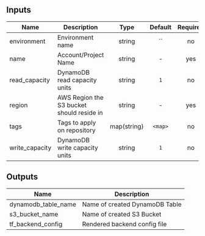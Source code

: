 ## Inputs

| Name | Description | Type | Default | Required |
|------|-------------|:----:|:-----:|:-----:|
| environment | Environment name | string | `` | no |
| name | Account/Project Name | string | - | yes |
| read_capacity | DynamoDB read capacity units | string | `1` | no |
| region | AWS Region the S3 bucket should reside in | string | - | yes |
| tags | Tags to apply on repository | map(string) | `<map>` | no |
| write_capacity | DynamoDB write capacity units | string | `1` | no |

## Outputs

| Name | Description |
|------|-------------|
| dynamodb_table_name | Name of created DynamoDB Table |
| s3_bucket_name | Name of created S3 Bucket |
| tf_backend_config | Rendered backend config file |

